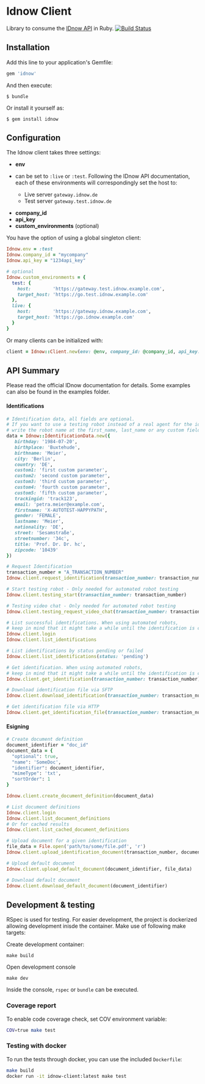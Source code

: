 # Idnow Client

Library to consume the [IDnow API](http://www.idnow.eu/developers) in Ruby. [![Build Status](https://travis-ci.com/Solarisbank/idnow-client.svg?branch=master)](https://travis-ci.com/Solarisbank/idnow-client)

## Installation

Add this line to your application's Gemfile:

```ruby
gem 'idnow'
```

And then execute:

    $ bundle

Or install it yourself as:

    $ gem install idnow

## Configuration

The Idnow client takes three settings:

*  **env**

  - can be set to `:live` or `:test`. Following the IDnow API documentation, each of these environments will correspondingly set the host to:

      -  Live server `gateway.idnow.de`
      -  Test server `gateway.test.idnow.de`

*  **company_id**
*  **api_key**
*  **custom_environments** (optional)

You have the option of using a global singleton client:

```ruby
Idnow.env = :test
Idnow.company_id = "mycompany"
Idnow.api_key = "1234api_key"

# optional
Idnow.custom_environments = {
  test: {
    host:        'https://gateway.test.idnow.example.com',
    target_host: 'https://go.test.idnow.example.com'
  },
  live: {
    host:        'https://gateway.idnow.example.com',
    target_host: 'https://go.idnow.example.com'
  }
}
```

Or many clients can be initialized with:

```ruby
client = Idnow::Client.new(env: @env, company_id: @company_id, api_key: @api_key)
```

## API Summary

Please read the official IDnow documentation for details. Some examples can also be found in the examples folder.

#### Identifications

```ruby
# Identification data, all fields are optional.
# If you want to use a testing robot instead of a real agent for the identification,
# write the robot name at the first_name, last_name or any custom field.
data = Idnow::IdentificationData.new({
   birthday: '1984-07-20',
   birthplace: 'Buxtehude',
   birthname: 'Meier',
   city: 'Berlin',
   country: 'DE',
   custom1: 'first custom parameter',
   custom2: 'second custom parameter',
   custom3: 'third custom parameter',
   custom4: 'fourth custom parameter',
   custom5: 'fifth custom parameter',
   trackingid: 'track123',
   email: 'petra.meier@example.com',
   firstname: 'X-AUTOTEST-HAPPYPATH',
   gender: 'FEMALE',
   lastname: 'Meier',
   nationality: 'DE',
   street: 'Sesamstraße',
   streetnumber: '34c',
   title: 'Prof. Dr. Dr. hc',
   zipcode: '10439'
})

# Request Identification
transaction_number = "A_TRANSACTION_NUMBER"
Idnow.client.request_identification(transaction_number: transaction_number, identification_data: data)

# Start testing robot - Only needed for automated robot testing
Idnow.client.testing_start(transaction_number: transaction_number)

# Testing video chat - Only needed for automated robot testing
Idnow.client.testing_request_video_chat(transaction_number: transaction_number)

# List successful identifications. When using automated robots,
# keep in mind that it might take a while until the identification is completed.
Idnow.client.login
Idnow.client.list_identifications

# List identifications by status pending or failed
Idnow.client.list_identifications(status: 'pending')

# Get identification. When using automated robots,
# keep in mind that it might take a while until the identification is completed.
Idnow.client.get_identification(transaction_number: transaction_number)

# Download identification file via SFTP
Idnow.client.download_identification(transaction_number: transaction_number)

# Get identification file via HTTP
Idnow.client.get_identification_file(transaction_number: transaction_number)
```

#### Esigning

```ruby
# Create document definition
document_identifier = "doc_id"
document_data = {
  "optional": true,
  "name": 'SomeDoc',
  "identifier": document_identifier,
  "mimeType": 'txt',
  "sortOrder": 1
}

Idnow.client.create_document_definition(document_data)

# List document definitions
Idnow.client.login
Idnow.client.list_document_definitions
# Or for cached results
Idnow.client.list_cached_document_definitions

# Upload document for a given identification
file_data = File.open('path/to/some/file.pdf', 'r')
Idnow.client.upload_identification_document(transaction_number, document_identifier, file_data)

# Upload default document
Idnow.client.upload_default_document(document_identifier, file_data)

# Download default document
Idnow.client.download_default_document(document_identifier)
```

## Development & testing

RSpec is used for testing. For easier development, the project is dockerized allowing development inisde the container.  Make use of following make targets:

Create development container:

```
make build
```

Open development console

```
make dev
```

Inside the console, `rspec` or `bundle` can be executed.


### Coverage report

To enable code coverage check, set COV environment variable:

```sh
COV=true make test
```

### Testing with docker

To run the tests through docker, you can use the included `Dockerfile`:

```sh
make build
docker run -it idnow-client:latest make test
```
